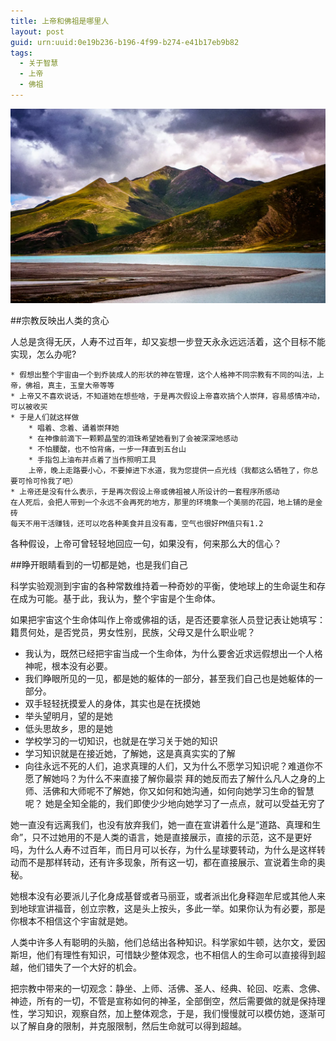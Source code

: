 ```yaml
---
title: 上帝和佛祖是哪里人
layout: post
guid: urn:uuid:0e19b236-b196-4f99-b274-e41b17eb9b82
tags:
  - 关于智慧
  - 上帝
  - 佛祖
---
```



[![](/media/files/2011/10/06/zh-zj.png)](http://7vikpt.com1.z0.glb.clouddn.com/zh-zj.png)

##宗教反映出人类的贪心

人总是贪得无厌，人寿不过百年，却又妄想一步登天永永远远活着，这个目标不能实现，怎么办呢?


```
* 假想出整个宇宙由一个到乔装成人的形状的神在管理，这个人格神不同宗教有不同的叫法，上帝，佛祖，真主，玉皇大帝等等
* 上帝又不喜欢说话，不知道她在想些啥，于是再次假设上帝喜欢搞个人崇拜，容易感情冲动，可以被收买
* 于是人们就这样做
    * 唱着、念着、诵着崇拜她
    * 在神像前滴下一颗颗晶莹的泪珠希望她看到了会被深深地感动    
    * 不怕腰酸，也不怕背痛，一步一拜直到五台山
    * 手指包上油布并点着了当作照明工具  
    上帝，晚上走路要小心，不要掉进下水道，我为您提供一点光线（我都这么牺牲了，你总要可怜可怜我了吧）
* 上帝还是没有什么表示，于是再次假设上帝或佛祖被人所设计的一套程序所感动  
在人死后，会把人带到一个永远不会再死的地方，那里的环境象一个美丽的花园，地上铺的是金砖
每天不用干活赚钱，还可以吃各种美食并且没有毒，空气也很好PM值只有1.2
```
各种假设，上帝可曾轻轻地回应一句，如果没有，何来那么大的信心？

##睁开眼睛看到的一切都是她，也是我们自己

科学实验观测到宇宙的各种常数维持着一种奇妙的平衡，使地球上的生命诞生和存在成为可能。基于此，我认为，整个宇宙是个生命体。

如果把宇宙这个生命体叫作上帝或佛祖的话，是否还要拿张人员登记表让她填写：籍贯何处，是否党员，男女性别，民族，父母又是什么职业呢？

*  我认为，既然已经把宇宙当成一个生命体，为什么要舍近求远假想出一个人格神呢，根本没有必要。
*  我们睁眼所见的一见，都是她的躯体的一部分，甚至我们自己也是她躯体的一部分。
*  双手轻轻抚摸爱人的身体，其实也是在抚摸她
*  举头望明月，望的是她
*  低头思故乡，思的是她
*  学校学习的一切知识，也就是在学习关于她的知识
*  学习知识就是在接近她，了解她，这是真真实实的了解
*  向往永远不死的人们，追求真理的人们，又为什么不愿学习知识呢？难道你不愿了解她吗？为什么不来直接了解你最崇
拜的她反而去了解什么凡人之身的上师、活佛和大师呢不了解她，你又如何和她沟通，如何向她学习生命的智慧呢？
她是全知全能的，我们即使少少地向她学习了一点点，就可以受益无穷了

她一直没有远离我们，也没有放弃我们，她一直在宣讲着什么是“道路、真理和生命”，只不过她用的不是人类的语言，她是直接展示，直接的示范，这不是更好吗，为什么人寿不过百年，而日月可以长存，为什么星球要转动，为什么是这样转动而不是那样转动，还有许多现象，所有这一切，都在直接展示、宣说着生命的奥秘。

她根本没有必要派儿子化身成基督或者马丽亚，或者派出化身释迦牟尼或其他人来到地球宣讲福音，创立宗教，这是头上按头，多此一举。如果你认为有必要，那是你根本不相信这个宇宙就是她。

人类中许多人有聪明的头脑，他们总结出各种知识。科学家如牛顿，达尔文，爱因斯坦，他们有理性有知识，可惜缺少整体观念，也不相信人的生命可以直接得到超越，他们错失了一个大好的机会。

把宗教中带来的一切观念：静坐、上师、活佛、圣人、经典、轮回、吃素、念佛、神迹，所有的一切，不管是宣称如何的神圣，全部倒空，然后需要做的就是保持理性，学习知识，观察自然，加上整体观念，于是，我们慢慢就可以模仿她，逐渐可以了解自身的限制，并克服限制，然后生命就可以得到超越。